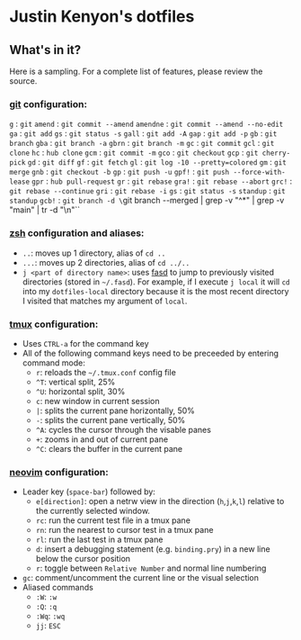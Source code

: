 Justin Kenyon's dotfiles
===============

What's in it?
-------------
Here is a sampling. For a complete list of features, please review the source.

### [git](http://git-scm.com/) configuration:
`g` : `git`
`amend` : `git commit --amend`
`amendne` : `git commit --amend --no-edit`
`ga` : `git add`
`gs` : `git status -s`
`gall` : `git add -A`
`gap` : `git add -p`
`gb` : `git branch`
`gba` : `git branch -a`
`gbrn` : `git branch -m`
`gc` : `git commit`
`gcl` : `git clone`
`hc` : `hub clone`
`gcm` : `git commit -m`
`gco` : `git checkout`
`gcp` : `git cherry-pick`
`gd` : `git diff`
`gf` : `git fetch`
`gl` : `git log -10 --pretty=colored`
`gm` : `git merge`
`gnb` : `git checkout -b`
`gp` : `git push -u`
`gpf!` : `git push --force-with-lease`
`gpr` : `hub pull-request`
`gr` : `git rebase`
`gra!` : `git rebase --abort`
`grc!` : `git rebase --continue`
`gri` : `git rebase -i`
`gs` : `git status -s`
`standup` : `git standup`
`gcb!` : `git branch -d \`git branch --merged | grep -v "^*" | grep -v "main" | tr -d "\n"\``

### [zsh](http://zsh.sourceforge.net/FAQ/zshfaq01.html) configuration and aliases:
  * `..`: moves up 1 directory, alias of `cd ..`
  * `...`: moves up 2 directories, alias of `cd ../..`
  * `j <part of directory name>`: uses [fasd](https://github.com/clvv/fasd) to
    jump to previously visited directories (stored in `~/.fasd`). For example,
    if I execute `j local` it will `cd` into my `dotfiles-local` directory
    because it is the most recent directory I visited that matches my argument
    of `local`.

### [tmux](http://tmux.sourceforge.net/) configuration:
  * Uses `CTRL-a` for the command key
  * All of the following command keys need to be preceeded by entering command
    mode:
    - `r`: reloads the `~/.tmux.conf` config file
    - `^T`: vertical split, 25%
    - `^U`: horizontal split, 30%
    - `c`: new window in current session
    - `|`: splits the current pane horizontally, 50%
    - `-`: splits the current pane vertically, 50%
    - `^A`: cycles the cursor through the visable panes
    - `+`: zooms in and out of current pane
    - `^C`: clears the buffer in the current pane

### [neovim](http://neovim.io/) configuration:
  * Leader key (`space-bar`) followed by:
    - `e[direction]`: open a netrw view in the direction (`h`,`j`,`k`,`l`)
    relative to the currently selected window.
    - `rc`: run the current test file in a tmux pane
    - `rn`: run the nearest to cursor test in a tmux pane
    - `rl`: run the last test in a tmux pane
    - `d`: insert a debugging statement (e.g. `binding.pry`) in a new line below the cursor position
    - `r`: toggle between `Relative Number` and normal line numbering
  * `gc`: comment/uncomment the current line or the visual selection
  * Aliased commands
    - `:W`: `:w`
    - `:Q`: `:q`
    - `:Wq`: `:wq`
    - `jj`: `ESC`
